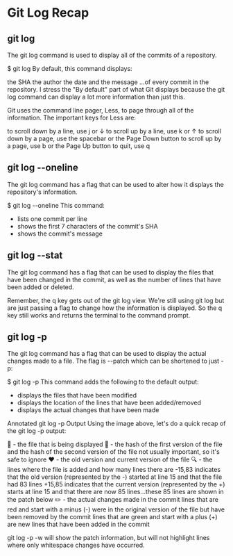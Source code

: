 # Git Log Recap


## git log
The git log command is used to display all of the commits of a repository.

$ git log
By default, this command displays:

the SHA
the author
the date
and the message
...of every commit in the repository. I stress the "By default" part of what Git displays because 
the git log command can display a lot more information than just this.

Git uses the command line pager, Less, to page through all of the information. The important keys for Less are:

to scroll down by a line, use j or ↓
to scroll up by a line, use k or ↑
to scroll down by a page, use the spacebar or the Page Down button
to scroll up by a page, use b or the Page Up button
to quit, use q

## git log --oneline
The git log command has a flag that can be used to alter how it displays the repository's information. 

$ git log --oneline
This command:

* lists one commit per line
* shows the first 7 characters of the commit's SHA
* shows the commit's message


## git log --stat
The git log command has a flag that can be used to display the files that have been changed in the commit, 
as well as the number of lines that have been added or deleted.


Remember, the q key gets out of the git log view. We're still using git log but are just passing a flag to 
change how the information is displayed. So the q key still works and returns the terminal to the command prompt.


## git log -p
The git log command has a flag that can be used to display the actual changes made to a file. The flag is --patch which can be shortened to just -p:

$ git log -p
This command adds the following to the default output:

* displays the files that have been modified
* displays the location of the lines that have been added/removed
* displays the actual changes that have been made

Annotated git log -p Output
Using the image above, let's do a quick recap of the git log -p output:

🔵 - the file that is being displayed
🔶 - the hash of the first version of the file and the hash of the second version of the file
not usually important, so it's safe to ignore
❤️ - the old version and current version of the file
🔍 - the lines where the file is added and how many lines there are
-15,83 indicates that the old version (represented by the -) started at line 15 and that the file had 83 lines
+15,85 indicates that the current version (represented by the +) starts at line 15 and that there are now 85 lines...these 85 lines are shown in the patch below
✏️ - the actual changes made in the commit
lines that are red and start with a minus (-) were in the original version of the file but have been removed by the commit
lines that are green and start with a plus (+) are new lines that have been added in the commit


git log -p -w will show the patch information, but will not highlight lines where only whitespace changes have occurred.
